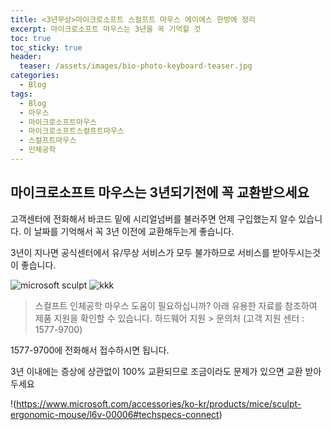 ```yaml
---
title: <3년무상>마이크로소프트 스컬프트 마우스 에이에스 한방에 정리
excerpt: 마이크로소프트 마우스는 3년을 꼭 기억할 것
toc: true
toc_sticky: true
header:
  teaser: /assets/images/bio-photo-keyboard-teaser.jpg
categories:
  - Blog
tags:
  - Blog
  - 마우스
  - 마이크로소프트마우스
  - 마이크로소프트스컬프트마우스
  - 스컬프트마우스
  - 인체공학
---
```


## 마이크로소프트 마우스는 3년되기전에 꼭 교환받으세요

고객센터에 전화해서 바코드 밑에 시리얼넘버를 불러주면 언제 구입했는지 알수 있습니다. 이 날짜를 기억해서 꼭 3년 이전에 교환해두는게 좋습니다.

3년이 지나면 공식센터에서 유/무상 서비스가 모두 불가하므로 서비스를 받아두시는것이 좋습니다.


![microsoft sculpt](/assets/markdown-img-paste-20191110234742171.png)
![kkk](/assets/markdown-img-paste-2019111100293323.png)


>스컬프트 인체공학 마우스
도움이 필요하십니까?
아래 유용한 자료를 참조하여 제품 지원을 확인할 수 있습니다.
하드웨어 지원 >
문의처 (고객 지원 센터 : 1577-9700)


1577-9700에 전화해서 접수하시면 됩니다.

3년 이내에는 증상에 상관없이 100% 교환되므로 조금이라도 문제가 있으면 교환 받아두세요

!(https://www.microsoft.com/accessories/ko-kr/products/mice/sculpt-ergonomic-mouse/l6v-00006#techspecs-connect)
